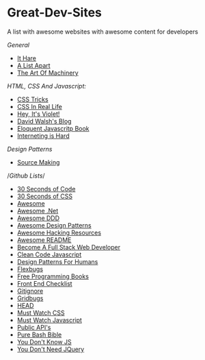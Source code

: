 # Great-Dev-Sites
A list with awesome websites with awesome content for developers

*General*
* [It Hare](http://ithare.com/)
* [A List Apart](https://alistapart.com/)
* [The Art Of Machinery](https://theartofmachinery.com/)

*HTML, CSS And Javascript:*
* [CSS Tricks](https://css-tricks.com/)
* [CSS In Real Life](https://css-irl.info/)
* [Hey, It's Violet!](https://vgpena.github.io/)
* [David Walsh's Blog](https://davidwalsh.name/)
* [Eloquent Javascritp Book](https://eloquentjavascript.net/)
* [Interneting is Hard](https://internetingishard.com/)

*Design Patterns*
* [Source Making](https://sourcemaking.com/)

/*Github Lists*/
- [30 Seconds of Code](https://github.com/Chalarangelo/30-seconds-of-code)
- [30 Seconds of CSS](https://atomiks.github.io/30-seconds-of-css/)
- [Awesome](https://github.com/sindresorhus/awesome)
- [Awesome .Net](https://github.com/quozd/awesome-dotnet)
- [Awesome DDD](https://github.com/heynickc/awesome-ddd)
- [Awesome Design Patterns](https://github.com/DovAmir/awesome-design-patterns)
- [Awesome Hacking Resources](https://github.com/vitalysim/Awesome-Hacking-Resources)
- [Awesome README](https://github.com/matiassingers/awesome-readme)
- [Become A Full Stack Web Developer](https://github.com/bmorelli25/Become-A-Full-Stack-Web-Developer)
- [Clean Code Javascript](https://github.com/ryanmcdermott/clean-code-javascript)
- [Design Patterns For Humans](https://github.com/kamranahmedse/design-patterns-for-humans)
- [Flexbugs](https://github.com/philipwalton/flexbugs)
- [Free Programming Books](https://github.com/EbookFoundation/free-programming-books)
- [Front End Checklist](https://github.com/thedaviddias/Front-End-Checklist)
- [Gitignore](https://github.com/github/gitignore)
- [Gridbugs](https://github.com/rachelandrew/gridbugs)
- [HEAD](https://github.com/joshbuchea/HEAD)
- [Must Watch CSS](https://github.com/AllThingsSmitty/must-watch-css)
- [Must Watch Javascript](https://github.com/github/gitignore)
- [Public API's](https://github.com/toddmotto/public-apis)
- [Pure Bash Bible](https://github.com/dylanaraps/pure-bash-bible)
- [You Don't Know JS](https://github.com/getify/You-Dont-Know-JS)
- [You Don't Need JQuery](https://github.com/nefe/You-Dont-Need-jQuery)

